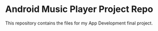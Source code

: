 # Android Music Player Project Repo
This repository contains the files for my App Development final project.
 
